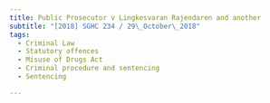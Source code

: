 ```yaml
---
title: Public Prosecutor v Lingkesvaran Rajendaren and another 
subtitle: "[2018] SGHC 234 / 29\_October\_2018"
tags:
  - Criminal Law
  - Statutory offences
  - Misuse of Drugs Act
  - Criminal procedure and sentencing
  - Sentencing

---
```


